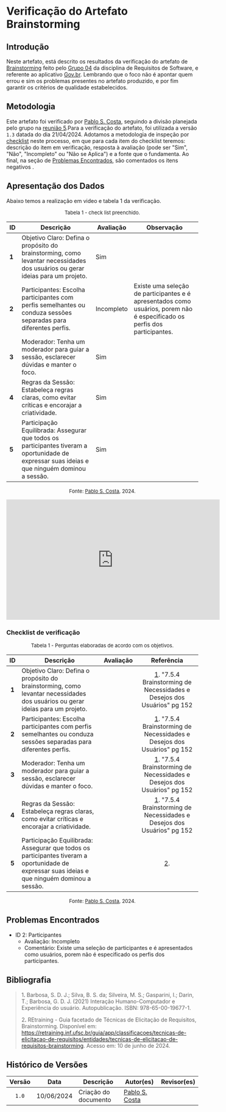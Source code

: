# Verificação do Artefato Brainstorming

## Introdução

Neste artefato, está descrito os resultados da verificação do artefato de [Brainstorming](https://requisitos-de-software.github.io/2024.1-Gov.br/#/elicitacao/brainstorm) feito pelo [Grupo 04](https://requisitos-de-software.github.io/2024.1-Gov.br/#/README) da disciplina de Requisitos de Software, e referente ao aplicativo [Gov.br](https://play.google.com/store/apps/details?id=br.gov.meugovbr&hl=pt_BR&gl=US). Lembrando que o foco não é apontar quem errou e sim os problemas presentes no artefato produzido, e por fim garantir os critérios de qualidade estabelecidos.

## Metodologia

Este artefato foi verificado por [Pablo S. Costa][PabloGH], seguindo a divisão planejada pelo grupo na [reunião 5](https://requisitos-de-software.github.io/2024.1-Correios/atas/ata5/).Para a verificação do artefato, foi utilizada a versão `1.3` datada do dia 21/04/2024. Adotamos a metodologia de inspeção por [checklist](#checklist-de-verificacao) neste processo, em que para cada item do checklist teremos: descrição do item em verificação, resposta à avaliação (pode ser "Sim", "Não", "Incompleto" ou "Não se Aplica") e a fonte que o fundamenta. Ao final, na seção de [Problemas Encontrados](#problemas-encontrados), são comentados os itens negativos .

## Apresentação dos Dados

Abaixo temos a realização em video e tabela 1 da verificação. 

<font size="2"><p style="text-align: center">Tabela 1 - check list preenchido.</p></font>

<center>

| ID | Descrição | Avaliação | Observação |
| --- | --- | --- | --- |
| **1** | Objetivo Claro: Defina o propósito do brainstorming, como levantar necessidades dos usuários ou gerar ideias para um projeto. | Sim |   |
| **2** | Participantes: Escolha participantes com perfis semelhantes ou conduza sessões separadas para diferentes perfis. | Incompleto | Existe uma seleção de participantes e é apresentados como usuários, porem não é especificado os perfis dos participantes. |
| **3** | Moderador: Tenha um moderador para guiar a sessão, esclarecer dúvidas e manter o foco. | Sim |   |
| **4** | Regras da Sessão: Estabeleça regras claras, como evitar críticas e encorajar a criatividade. | Sim |   |
| **5** | Participação Equilibrada: Assegurar que todos os participantes tiveram a oportunidade de expressar suas ideias e que ninguém dominou a sessão. | Sim |   |

</center>

<font size="2"><p style="text-align: center">Fonte: [Pablo S. Costa][PabloGH], 2024.</p></font>


<iframe width="560" height="315" src="https://www.youtube.com/embed/yoWCgRCiZbI?si=xERPqP1NDnj1XD3g" title="YouTube video player" frameborder="0" allow="accelerometer; autoplay; clipboard-write; encrypted-media; gyroscope; picture-in-picture; web-share" referrerpolicy="strict-origin-when-cross-origin" allowfullscreen></iframe>

### Checklist de verificação

<font size="2"><p style="text-align: center">Tabela 1 - Perguntas elaboradas de acordo com os objetivos.</p></font>

<center>

| ID | Descrição | Avaliação | Referência|
|:--:| --------- | :-------: | :-------: |
| **1** | Objetivo Claro: Defina o propósito do brainstorming, como levantar necessidades dos usuários ou gerar ideias para um projeto. |  | <a href="#ref1">1</a>. "7.5.4 Brainstorming de Necessidades e Desejos dos Usuários" pg 152 |
| **2** | Participantes: Escolha participantes com perfis semelhantes ou conduza sessões separadas para diferentes perfis. |  | <a href="#ref1">1</a>. "7.5.4 Brainstorming de Necessidades e Desejos dos Usuários" pg 152 |
| **3** | Moderador: Tenha um moderador para guiar a sessão, esclarecer dúvidas e manter o foco. |  | <a href="#ref1">1</a>. "7.5.4 Brainstorming de Necessidades e Desejos dos Usuários" pg 152 |
| **4** | Regras da Sessão: Estabeleça regras claras, como evitar críticas e encorajar a criatividade. |  | <a href="#ref1">1</a>. "7.5.4 Brainstorming de Necessidades e Desejos dos Usuários" pg 152 |
| **5** | Participação Equilibrada: Assegurar que todos os participantes tiveram a oportunidade de expressar suas ideias e que ninguém dominou a sessão. |  | <a href="#ref1">2</a>. |

</center>

<font size="2"><p style="text-align: center">Fonte: [Pablo S. Costa][PabloGH], 2024.</p></font>


## Problemas Encontrados


- ID 2: Participantes
    - Avaliação: Incompleto
    - Comentário: Existe uma seleção de participantes e é apresentados como usuários, porem não é especificado os perfis dos participantes.

## Bibliografia

> 1<a id="ref1">.</a> Barbosa, S. D. J.; Silva, B. S. da; Silveira, M. S.; Gasparini, I.; Darin, T.; Barbosa, G. D. J. (2021) Interação Humano-Computador e Experiência do usuário. Autopublicação. ISBN: 978-65-00-19677-1.
>
> 2<a id="ref2">.</a> REtraining - Guia facetado de Técnicas de Elicitação de Requisitos, Brainstorming. Disponível em: <https://retraining.inf.ufsc.br/guia/app/classificacoes/tecnicas-de-elicitacao-de-requisitos/entidades/tecnicas-de-elicitacao-de-requisitos-brainstorming>. Acesso em: 10 de junho de 2024.

## Histórico de Versões

| Versão | Data | Descrição | Autor(es) | Revisor(es) |
| :----: | :--: | --------- | ----------- | ------ |
| `1.0`  | 10/06/2024 | Criação do documento | [Pablo S. Costa][PabloGH] | []() |

[ClaudioGH]: https://github.com/claudiohsc
[DaniloGH]: https://github.com/Danilo-Carvalho-Antunes
[EliasGH]: https://github.com/EliasOliver21
[GabrielBGH]: https://github.com/Bertolazi
[GabrielFGH]: https://github.com/MMcLovin
[PabloGH]: https://github.com/pabloheika
[RicardoGH]: https://www.github.com/avmricardo
